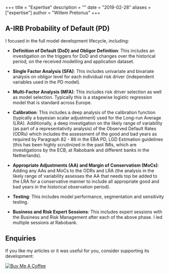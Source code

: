 +++
title = "Expertise"
description = ""
date = "2019-02-28"
aliases = ["expertise"]
author = "Willem Pretorius"
+++



## A-IRB Probability of Default (PD)

I focused in the full model development lifecycle, including:

- **Definition of Default (DoD) and Obligor Definition**: 
This includes an investigation on the triggers for DoD and changes over the historical period, on the received modelling and application dataset.

- **Single Factor Analysis (SFA)**: 
This includes univariate and bivariate analysis on obligor level for each individual risk driver (independent variables used in the PD model). 

- **Multi-Factor Analysis (MFA)**: 
This includes risk driver selection as well as model selection. Typically this is a stagewise logistic regression model that is standard across Europe. 

- **Calibration**:
This includes a deep analysis of the calibration function (typically a bayesian scalar adjustment) used for the Long-run Average (LRA). Additionally, a deep investigation on the likely range of variability (as part of a representativity analysis) of the Observed Default Rates (ODRs) which includes the assessment of the good and bad years as required by Paragraph 82 - 86 in the EBA PD, LGD Estimation guidelines (this has been highly scrutinized in the past IMIs, which are investigations by the ECB, at Rabobank and different banks in the Netherlands). 

- **Appropriate Adjustments (AA) and Margin of Conservatism (MoCs)**:
Adding any AAs and MoCs to the ODRs and LRA (the analysis in the likely range of variability assesses the AA that needs top be added to the LRA for a conservative manner to include all appropriate good and bad years in the historical observation period). 

- **Testing**: 
This includes model performance, segmentation and sensitivity testing. 

- **Business and Risk Expert Sessions**: 
This includes expert sessions with the Business and Risk Management after each of the above phase. I led multiple sessions at Rabobank. 





## Enquiries

If you like my articles or it was useful for you, consider supporting its development:

[![Buy Me A Coffee](https://cdn.buymeacoffee.com/buttons/default-green.png)](https://www.buymeacoffee.com/wlpretorius)

